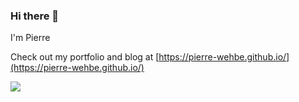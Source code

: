 ### Hi there 👋

I'm Pierre

Check out my portfolio and blog at [https://pierre-wehbe.github.io/](https://pierre-wehbe.github.io/)


[//]: # (<a href="https://github.com/pierre-wehbe/pierre-wehbe">)
 [//]: # ( <img align="top" src="https://github-readme-stats.vercel.app/api/top-langs/?username=pierre-wehbe&hide_border=true&layout=compact&title_color=58A6FF&text_color=8C949E&icon_color=89E153&hide_border=true" />)
[//]: # (</a>)

<a href="https://github.com/pierre-wehbe/pierre-wehbe">
  <img align="top" src="https://github-readme-stats.vercel.app/api?username=pierre-wehbe&show_icons=true&count_private=true&hide=issues&title_color=58A6FF&text_color=8C949E&icon_color=89E153&hide_border=true" />
</a>


[//]: # (<a href="https://github.com/pierre-wehbe/pierre-wehbe">)

[//]: # (  <img align="top" src="https://github-readme-stats.vercel.app/api/wakatime?username=pierre-wehbe" />)

[//]: # (</a>)



<!--
**pierre-wehbe/pierre-wehbe** is a ✨ _special_ ✨ repository because its `README.md` (this file) appears on your GitHub profile.

Here are some ideas to get you started:

- 🔭 I’m currently working on ...
- 🌱 I’m currently learning ...
- 👯 I’m looking to collaborate on ...
- 🤔 I’m looking for help with ...
- 💬 Ask me about ...
- 📫 How to reach me: ...
- 😄 Pronouns: ...
- ⚡ Fun fact: ...
-->
